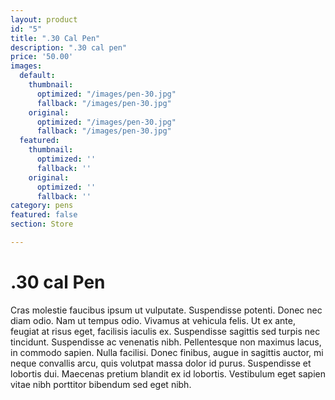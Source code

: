 ```yaml
---
layout: product
id: "5"
title: ".30 Cal Pen"
description: ".30 cal pen"
price: '50.00'
images:
  default:
    thumbnail:
      optimized: "/images/pen-30.jpg"
      fallback: "/images/pen-30.jpg"
    original:
      optimized: "/images/pen-30.jpg"
      fallback: "/images/pen-30.jpg"
  featured:
    thumbnail:
      optimized: ''
      fallback: ''
    original:
      optimized: ''
      fallback: ''
category: pens
featured: false
section: Store

---
```

# .30 cal Pen

Cras molestie faucibus ipsum ut vulputate. Suspendisse potenti. Donec nec diam odio. Nam ut tempus odio. Vivamus at vehicula felis. Ut ex ante, feugiat at risus eget, facilisis iaculis ex. Suspendisse sagittis sed turpis nec tincidunt. Suspendisse ac venenatis nibh. Pellentesque non maximus lacus, in commodo sapien. Nulla facilisi. Donec finibus, augue in sagittis auctor, mi neque convallis arcu, quis volutpat massa dolor id purus. Suspendisse et lobortis dui. Maecenas pretium blandit ex id lobortis. Vestibulum eget sapien vitae nibh porttitor bibendum sed eget nibh.